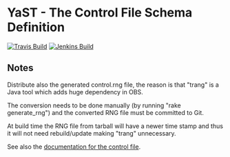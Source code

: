 # YaST - The Control File Schema Definition #

[![Travis Build](https://travis-ci.org/yast/yast-installation-control.svg?branch=master)](https://travis-ci.org/yast/yast-installation-control)
[![Jenkins Build](http://img.shields.io/jenkins/s/https/ci.opensuse.org/yast-installation-control-master.svg)](https://ci.opensuse.org/view/Yast/job/yast-installation-control-master/)

## Notes

Distribute also the generated control.rng file, the reason is that "trang"
is a Java tool which adds huge dependency in OBS.

The conversion needs to be done manually (by running "rake generate_rng")
and the converted RNG file must be committed to Git.

At build time the RNG file from tarball will have a newer time stamp
and thus it will not need rebuild/update making "trang" unnecessary.

See also the [documentation for the control file][doc].

[doc]: https://github.com/yast/yast-installation/blob/master/doc/control-file.md
